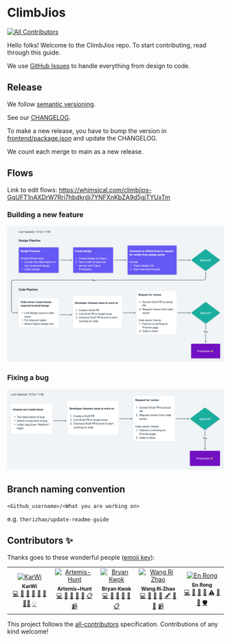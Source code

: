 # ClimbJios
<!-- ALL-CONTRIBUTORS-BADGE:START - Do not remove or modify this section -->
[![All Contributors](https://img.shields.io/badge/all_contributors-2-orange.svg?style=flat-square)](#contributors-)
<!-- ALL-CONTRIBUTORS-BADGE:END -->

Hello folks! Welcome to the ClimbJios repo. To start contributing, read through this guide.

We use [GitHub Issues](https://github.com/climbjios-sg/climbjios-app/issues) to handle everything from design to code.

## Release

We follow [semantic versioning](https://semver.org).

See our [CHANGELOG](https://github.com/climbjios-sg/climbjios-app/blob/main/CHANGELOG.md).

To make a new release, you have to bump the version in [frontend/package.json](https://github.com/climbjios-sg/climbjios-app/blob/main/frontend/package.json) and update the CHANGELOG.

We count each merge to main as a new release.

## Flows

Link to edit flows: https://whimsical.com/climbjios-GqUFT1nAXDrW7Rri7hbdkr@7YNFXnKbZA9d5gjTYUxTm

### Building a new feature

![New Features Pipeline](./assets/new-features-pipeline-10-oct.png)

### Fixing a bug

![Bug Fix Pipeline](./assets/bug-fix-pipeline-10-oct.png)

## Branch naming convention

`<Github_username>/<What you are working on>`

e.g. `therizhao/update-readme-guide`

## Contributors ✨

Thanks goes to these wonderful people ([emoji key](https://allcontributors.org/docs/en/emoji-key)):

<!-- ALL-CONTRIBUTORS-LIST:START - Do not remove or modify this section -->
<!-- prettier-ignore-start -->
<!-- markdownlint-disable -->
<table>
  <tbody>
    <tr>
      <td align="center"><a href="https://github.com/CrownKira"><img src="https://avatars.githubusercontent.com/u/24221801?v=4?s=100" width="100px;" alt="KarWi"/><br /><sub><b>KarWi</b></sub></a><br /><a href="https://github.com/climbjios-sg/climbjios-app/commits?author=CrownKira" title="Code">💻</a> <a href="#design-CrownKira" title="Design">🎨</a> <a href="https://github.com/climbjios-sg/climbjios-app/issues?q=author%3ACrownKira" title="Bug reports">🐛</a> <a href="https://github.com/climbjios-sg/climbjios-app/pulls?q=is%3Apr+reviewed-by%3ACrownKira" title="Reviewed Pull Requests">👀</a> <a href="#ideas-CrownKira" title="Ideas, Planning, & Feedback">🤔</a> <a href="#tool-CrownKira" title="Tools">🔧</a> <a href="#mentoring-CrownKira" title="Mentoring">🧑‍🏫</a> <a href="#example-CrownKira" title="Examples">💡</a></td>
      <td align="center"><a href="https://github.com/Artemis-Hunt"><img src="https://avatars.githubusercontent.com/u/62279011?v=4?s=100" width="100px;" alt="Artemis-Hunt"/><br /><sub><b>Artemis-Hunt</b></sub></a><br /><a href="https://github.com/climbjios-sg/climbjios-app/commits?author=Artemis-Hunt" title="Code">💻</a> <a href="#design-Artemis-Hunt" title="Design">🎨</a> <a href="#business-Artemis-Hunt" title="Business development">💼</a> <a href="#talk-Artemis-Hunt" title="Talks">📢</a> <a href="#promotion-Artemis-Hunt" title="Promotion">📣</a> <a href="#eventOrganizing-Artemis-Hunt" title="Event Organizing">📋</a> <a href="#video-Artemis-Hunt" title="Videos">📹</a></td>
      <td align="center"><a href="https://github.com/kwokieee"><img src="https://avatars.githubusercontent.com/u/69179233?v=4?s=100" width="100px;" alt="Bryan Kwok"/><br /><sub><b>Bryan Kwok</b></sub></a><br /><a href="https://github.com/climbjios-sg/climbjios-app/commits?author=kwokieee" title="Code">💻</a> <a href="#design-kwokieee" title="Design">🎨</a> <a href="#data-kwokieee" title="Data">🔣</a> <a href="https://github.com/climbjios-sg/climbjios-app/pulls?q=is%3Apr+reviewed-by%3Akwokieee" title="Reviewed Pull Requests">👀</a> <a href="#promotion-kwokieee" title="Promotion">📣</a> <a href="#eventOrganizing-kwokieee" title="Event Organizing">📋</a></td>
      <td align="center"><a href="http://therizhao.com"><img src="https://avatars.githubusercontent.com/u/24352004?v=4?s=100" width="100px;" alt="Wang Ri Zhao"/><br /><sub><b>Wang Ri Zhao</b></sub></a><br /><a href="https://github.com/climbjios-sg/climbjios-app/commits?author=therizhao" title="Code">💻</a> <a href="#design-therizhao" title="Design">🎨</a> <a href="#projectManagement-therizhao" title="Project Management">📆</a> <a href="#business-therizhao" title="Business development">💼</a> <a href="#content-therizhao" title="Content">🖋</a> <a href="#promotion-therizhao" title="Promotion">📣</a> <a href="#research-therizhao" title="Research">🔬</a> <a href="#video-therizhao" title="Videos">📹</a></td>
      <td align="center"><a href="https://github.com/chownces"><img src="https://avatars.githubusercontent.com/u/53928333?v=4?s=100" width="100px;" alt="En Rong"/><br /><sub><b>En Rong</b></sub></a><br /><a href="https://github.com/climbjios-sg/climbjios-app/commits?author=chownces" title="Code">💻</a> <a href="#design-chownces" title="Design">🎨</a> <a href="https://github.com/climbjios-sg/climbjios-app/issues?q=author%3Achownces" title="Bug reports">🐛</a> <a href="https://github.com/climbjios-sg/climbjios-app/pulls?q=is%3Apr+reviewed-by%3Achownces" title="Reviewed Pull Requests">👀</a> <a href="https://github.com/climbjios-sg/climbjios-app/commits?author=chownces" title="Tests">⚠️</a> <a href="#ideas-chownces" title="Ideas, Planning, & Feedback">🤔</a> <a href="#data-chownces" title="Data">🔣</a> <a href="#security-chownces" title="Security">🛡️</a></td>
    </tr>
  </tbody>
</table>

<!-- markdownlint-restore -->
<!-- prettier-ignore-end -->

<!-- ALL-CONTRIBUTORS-LIST:END -->

This project follows the [all-contributors](https://github.com/all-contributors/all-contributors) specification. Contributions of any kind welcome!
